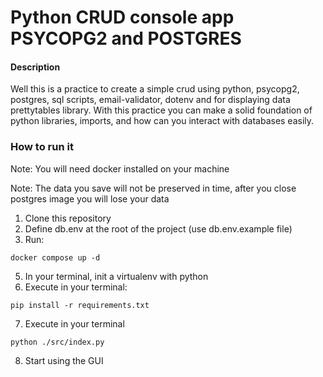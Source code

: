 # Python CRUD console app PSYCOPG2 and POSTGRES
#### Description
Well this is a practice to create a simple crud using python, psycopg2, postgres, sql scripts, email-validator, dotenv and for displaying data prettytables library.
With this practice you can make a solid foundation of python libraries, imports, and how can you interact with databases easily.

### How to run it
Note: You will need docker installed on your machine

Note: The data you save will not be preserved in time, after you close postgres image you will lose your data

1. Clone this repository
2. Define db.env at the root of the project (use db.env.example file)
3. Run:
   
```
docker compose up -d
```

5. In your terminal, init a virtualenv with python
6. Execute in your terminal:
   
```
pip install -r requirements.txt
```
7. Execute in your terminal

```
python ./src/index.py
```

8. Start using the GUI
